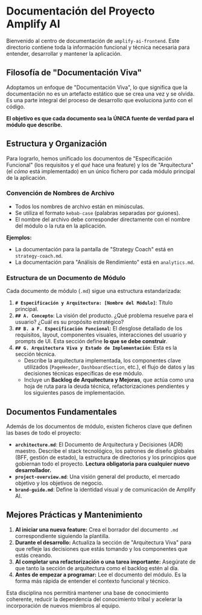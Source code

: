 # Documentación del Proyecto Amplify AI

Bienvenido al centro de documentación de `amplify-ai-frontend`. Este directorio contiene toda la información funcional y técnica necesaria para entender, desarrollar y mantener la aplicación.

## Filosofía de "Documentación Viva"

Adoptamos un enfoque de "Documentación Viva", lo que significa que la documentación no es un artefacto estático que se crea una vez y se olvida. Es una parte integral del proceso de desarrollo que evoluciona junto con el código.

**El objetivo es que cada documento sea la ÚNICA fuente de verdad para el módulo que describe.**

## Estructura y Organización

Para lograrlo, hemos unificado los documentos de "Especificación Funcional" (los requisitos y el *qué* hace una feature) y los de "Arquitectura" (el *cómo* está implementado) en un único fichero por cada módulo principal de la aplicación.

### Convención de Nombres de Archivo

-   Todos los nombres de archivo están en minúsculas.
-   Se utiliza el formato `kebab-case` (palabras separadas por guiones).
-   El nombre del archivo debe corresponder directamente con el nombre del módulo o la ruta en la aplicación.

**Ejemplos:**
-   La documentación para la pantalla de "Strategy Coach" está en `strategy-coach.md`.
-   La documentación para "Análisis de Rendimiento" está en `analytics.md`.

### Estructura de un Documento de Módulo

Cada documento de módulo (`.md`) sigue una estructura estandarizada:

1.  **`# Especificación y Arquitectura: [Nombre del Módulo]`**: Título principal.
2.  **`## A. Concepto`**: La visión del producto. ¿Qué problema resuelve para el usuario? ¿Cuál es su propósito estratégico?
3.  **`## B. a F. Especificación Funcional`**: El desglose detallado de los requisitos, layout, componentes visuales, interacciones del usuario y prompts de UI. Esta sección define **lo que se debe construir**.
4.  **`## G. Arquitectura Viva y Estado de Implementación`**: Esta es la sección técnica.
    -   Describe la arquitectura implementada, los componentes clave utilizados (`PageHeader`, `DashboardSection`, etc.), el flujo de datos y las decisiones técnicas específicas de ese módulo.
    -   Incluye un **Backlog de Arquitectura y Mejoras**, que actúa como una hoja de ruta para la deuda técnica, refactorizaciones pendientes y los siguientes pasos de implementación.

## Documentos Fundamentales

Además de los documentos de módulo, existen ficheros clave que definen las bases de todo el proyecto:

-   **`architecture.md`**: El Documento de Arquitectura y Decisiones (ADR) maestro. Describe el stack tecnológico, los patrones de diseño globales (BFF, gestión de estado), la estructura de directorios y los principios que gobiernan todo el proyecto. **Lectura obligatoria para cualquier nuevo desarrollador.**
-   **`project-overview.md`**: Una visión general del producto, el mercado objetivo y los objetivos de negocio.
-   **`brand-guide.md`**: Define la identidad visual y de comunicación de Amplify AI.

## Mejores Prácticas y Mantenimiento

1.  **Al iniciar una nueva feature:** Crea el borrador del documento `.md` correspondiente siguiendo la plantilla.
2.  **Durante el desarrollo:** Actualiza la sección de "Arquitectura Viva" para que refleje las decisiones que estás tomando y los componentes que estás creando.
3.  **Al completar una refactorización o una tarea importante:** Asegúrate de que tanto la sección de arquitectura como el backlog estén al día.
4.  **Antes de empezar a programar:** Lee el documento del módulo. Es la forma más rápida de entender el contexto funcional y técnico.

Esta disciplina nos permitirá mantener una base de conocimiento coherente, reducir la dependencia del conocimiento tribal y acelerar la incorporación de nuevos miembros al equipo. 